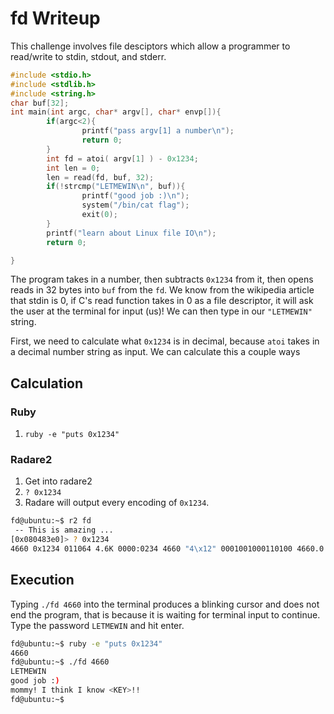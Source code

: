 # fd Writeup

This challenge involves file desciptors which allow a programmer to read/write to stdin, stdout, and stderr. 

```c
#include <stdio.h>
#include <stdlib.h>
#include <string.h>
char buf[32];
int main(int argc, char* argv[], char* envp[]){
        if(argc<2){
                printf("pass argv[1] a number\n");
                return 0;
        }
        int fd = atoi( argv[1] ) - 0x1234;
        int len = 0;
        len = read(fd, buf, 32);
        if(!strcmp("LETMEWIN\n", buf)){
                printf("good job :)\n");
                system("/bin/cat flag");
                exit(0);
        }
        printf("learn about Linux file IO\n");
        return 0;

}
```

The program takes in a number, then subtracts `0x1234` from it, then opens reads in 32 bytes into `buf` from the `fd`. We know from the wikipedia article that stdin is 0, if C's read function takes in 0 as a file descriptor, it will ask the user at the terminal for input (us)! We can then type in our `"LETMEWIN"` string.

First, we need to calculate what `0x1234` is in decimal, because `atoi` takes in a decimal number string as input. We can calculate this a couple ways

## Calculation
### Ruby
1. `ruby -e "puts 0x1234"`

### Radare2
1. Get into radare2
2. `? 0x1234`
3. Radare will output every encoding of `0x1234`.

```bash
fd@ubuntu:~$ r2 fd
 -- This is amazing ...
[0x080483e0]> ? 0x1234
4660 0x1234 011064 4.6K 0000:0234 4660 "4\x12" 0001001000110100 4660.0 4660.000000f 4660.000000
```

## Execution
Typing `./fd 4660` into the terminal produces a blinking cursor and does not end the program, that is because it is waiting for terminal input to continue. Type the password `LETMEWIN` and hit enter.
```bash
fd@ubuntu:~$ ruby -e "puts 0x1234"
4660
fd@ubuntu:~$ ./fd 4660
LETMEWIN
good job :)
mommy! I think I know <KEY>!!
fd@ubuntu:~$ 
```
